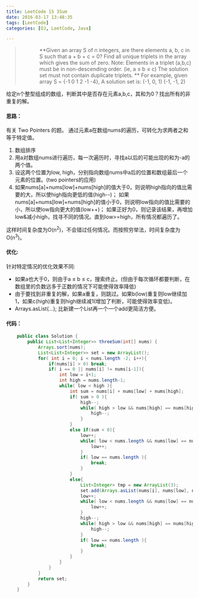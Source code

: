 ```yaml
---
title: LeetCode 15 3Sum
date: 2016-03-17 13:48:35
tags: [LeetCode]
categories: [OJ, LeetCode, Java]

---
```


<blockquote class="blockquote-center">
<div style = "padding-left: 50px; text-align: left">
 **Given an array S of n integers, are there elements a, b, c in S such that a + b + c = 0? Find all unique triplets in the array which gives the sum of zero.
Note:
Elements in a triplet (a,b,c) must be in non-descending order. (ie, a ≤ b ≤ c)
The solution set must not contain duplicate triplets.
 **
    For example, given array S = {-1 0 1 2 -1 -4},
    A solution set is:
    (-1, 0, 1)
    (-1, -1, 2)
</div>
  
</blockquote>

给定n个整型组成的数组，判断其中是否存在元素a,b,c，其和为0？找出所有的非重复的解。

<!--more-->
#### 思路：
有关 Two Pointers 的题。
通过元素a在数组nums的遍历，可转化为求两者之和等于特定值。
1. 数组排序
2. 用a对数组nums进行遍历，每一次遍历时，寻找a以后的可能出现的和为-a的两个值。 
3. 设这两个位置为low, high，分别指向数组nums中a后的位置和数组最后一个元素的位置。(two pointers的应用)
4. 如果nums[a]+nums[low]+nums[high]的值大于0，则说明high指向的值比需要的大，所以使high指向更低的值(high--)；
   如果nums[a]+nums[low]+nums[high]的值小于0，则说明low指向的值比需要的小，所以使low指向更大的值(low++)；
   如果正好为0，则记录该结果，再增加low&减小high，找寻不同的情况。直到low>=high，所有情况都遍历了。

这样时间复杂度为O(n<sup>2</sup>)，不会错过任何情况。而按照穷举法，时间复杂度为O(n<sup>3</sup>)。

#### 优化:
针对特定情况的优化效果不同:
* 如果a也大于0，则由于a ≤ b ≤ c，搜索终止。(但由于每次循环都要判断，在数组里的负数远多于正数的情况下可能使得效率降低)
* 由于要找到非重复的解，如果a重复，则跳过。如果b(low)重复则low继续加1，如果c(high)重复则high继续减1(增加了判断，可能使得效率变低)。
* Arrays.asList(...); 比新建一个List再一个一个add更简洁方便。
  
#### 代码：
```java
    public class Solution {
    	public List<List<Integer>> threeSum(int[] nums) {
    	    Arrays.sort(nums);
        	List<List<Integer>> set = new ArrayList();
        	for( int i = 0; i < nums.length -2; i++){
        	    if(nums[i] > 0) break; 
        	    if( i == 0 || nums[i] != nums[i-1]){
        	        int low = i+1;
        	        int high = nums.length-1;
                    while( low < high ){
                        int sum = nums[i] + nums[low] + nums[high];
                        if( sum > 0 ){
                            high--;
                            while( high > low && nums[high] == nums[high+1] ){
                                high--;
                            }
                        }
                        else if(sum < 0){
                            low++;
                            while( low < nums.length && nums[low] == nums[low-1] ){
                                low++;
                            }
                            if( low == nums.length ){
                                break;
                            }
                        }
                        else{
                            List<Integer> tmp = new ArrayList(3);
                            set.add(Arrays.asList(nums[i], nums[low], nums[high]));
                            low++;
                            while( low < nums.length && nums[low] == nums[low-1] ){
                                low++;
                            }
                            high--;
                            while( high > low && nums[high] == nums[high+1] ){
                                high--;
                            }
                            if( low == nums.length ){
                                break;
                            }
                        }
                    } 
                }
            }
            return set;
        }
    }
```
                

